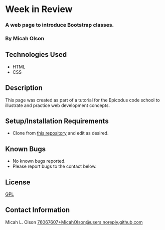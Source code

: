 # Week in Review

### A web page to introduce Bootstrap classes.

### By Micah Olson

## Technologies Used
* HTML
* CSS

## Description
This page was created as part of a tutorial for the Epicodus code school to illustrate and practice web development concepts.

## Setup/Installation Requirements
* Clone from [this repository](https://github.com/MicahOlson/week-in-review) and edit as desired.

## Known Bugs
* No known bugs reported.
* Please report bugs to the contact below.

## License
[GPL](https://choosealicense.com/licenses/gpl-3.0/)

## Contact Information
Micah L. Olson 76067607+MicahOlson@users.noreply.github.com